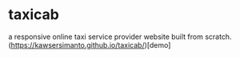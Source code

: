 # taxicab
a responsive online taxi service provider website built from scratch.
(https://kawsersimanto.github.io/taxicab/)[demo]
